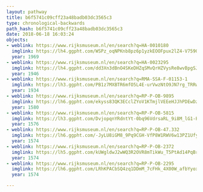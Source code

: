 ```yaml
---
layout: pathway
title: b6f5741c09cff23a48badb03dc3565c3
type: chronological-backwards
path_hash: b6f5741c09cff23a48badb03dc3565c3
date: 2018-06-18 16:03:24
objects:
- weblink: https://www.rijksmuseum.nl/en/search?q=HA-0010180
  imglink: https://lh4.ggpht.com/WSPz_oqNPKnb8pz6p1yzkEOOFpux2lZ4-V759QkVxj-pXRTnbexaa7nYW1Bp_mnf7m6TBE6XlgjvXBAb5LgqVtTGnQ=s200
  year: 1969
- weblink: https://www.rijksmuseum.nl/en/search?q=HA-0023295
  imglink: https://lh4.ggpht.com/dd3Xn3dBnO4SKeDHZqSMvQrHZVysRe8wvBpgSJGSDKI72ssScAisy4TDW-VlNOELWw52r6kR41Ihih1Qwi33IoAft5A=s200
  year: 1946
- weblink: https://www.rijksmuseum.nl/en/search?q=RMA-SSA-F-01153-1
  imglink: https://lh3.ggpht.com/PB1z7MXBTR6mfO5L4E-urVwzNtO9JN7rg_TRRwGQDIyvcNfidB8pL4uualUKPr2G1as5fVIbeDdj5ru_nNohsCbOzjQ=s200
  year: 1934
- weblink: https://www.rijksmuseum.nl/en/search?q=RP-P-OB-9895
  imglink: https://lh6.ggpht.com/ekyss83QK3ECclZYoV1KTmjlVEEeHJJhPDEwDzTYY15NzTLMtqXPcqSwyDqDukD6lF2vnOjqokUdSMOzVUfZ7DUUFJi6=s200
  year: 1580
- weblink: https://www.rijksmuseum.nl/en/search?q=RP-P-OB-5815
  imglink: https://lh3.ggpht.com/DvjopqnYRdntYt-0bq96VdrsaRL_9i8M_lG1-Ph1RprixPdCmEBAvgb98a8oNra7p5g9Jlkj33imM-ZGyOaUxpMEdCvf=s200
  year: 1576
- weblink: https://www.rijksmuseum.nl/en/search?q=RP-P-OB-47.332
  imglink: https://lh6.ggpht.com/-JyLU8iGM8_9Pq9CGH-VfP8W1RWV6w13PZ1UfyjpSwxIS-UGlBa3vtZBpbmntoXcLNb7r91UtW04XP-4hH336iOp5QE=s200
  year: 1574
- weblink: https://www.rijksmuseum.nl/en/search?q=RP-P-OB-2372
  imglink: https://lh5.ggpht.com/kUWgldwJ2wWQ3R2OVR8mTikWu_T5PtAd14PqBraCY52ylqkSNIq9OkeN0vCK87sM1Vg79nYourrKMAWvFnlAsoucsKM=s200
  year: 1574
- weblink: https://www.rijksmuseum.nl/en/search?q=RP-P-OB-2295
  imglink: https://lh6.ggpht.com/LRhKPACbSQ4zq1DDmM_7cFHk_4X00W_afbYyoxldC9q_C2vekr3GQHaLaJb3nCksfdohZ2piO43nt2AxP8K49qLQFg=s200
  year: 1574

---
```

